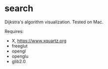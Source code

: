 # search

Dijkstra's algorithm visualization. Tested on Mac.

Requires:
* X, https://www.xquartz.org
* freeglut
* opengl
* openglu
* glib2.0
